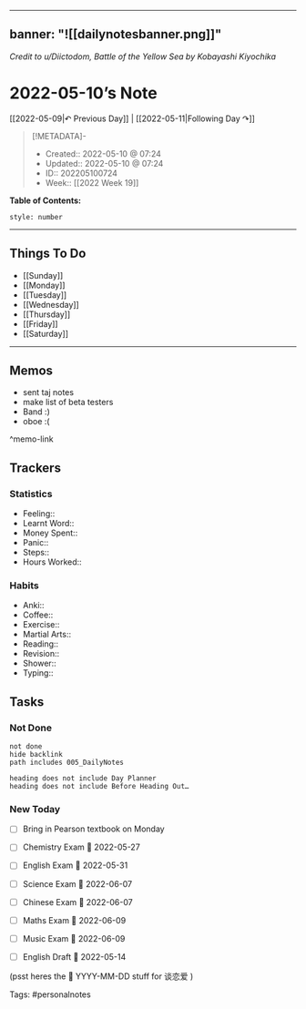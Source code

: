 
---
banner: "![[dailynotesbanner.png]]"
---
*Credit to u/Diictodom, Battle of the Yellow Sea by Kobayashi Kiyochika*

# 2022-05-10’s Note

[[2022-05-09|↶ Previous Day]] | [[2022-05-11|Following Day ↷]]

> [!METADATA]-
> - Created:: 2022-05-10 @ 07:24
> - Updated:: 2022-05-10 @ 07:24
> - ID:: 202205100724
> - Week:: [[2022 Week 19]]

**Table of Contents:**
```toc
style: number
```

___
## Things To Do

- [[Sunday]]
- [[Monday]]
- [[Tuesday]]
- [[Wednesday]]
- [[Thursday]]
- [[Friday]]
- [[Saturday]]

---
## Memos
- sent taj notes
- make list of beta testers
- Band :)
- oboe :(

^memo-link

## Trackers
### Statistics
- Feeling:: 
- Learnt Word:: 
- Money Spent:: 
- Panic:: 
- Steps:: 
- Hours Worked:: 

### Habits
- Anki:: 
- Coffee:: 
- Exercise:: 
- Martial Arts:: 
- Reading:: 
- Revision:: 
- Shower::
- Typing:: 

## Tasks
### Not Done
```tasks
not done
hide backlink
path includes 005_DailyNotes

heading does not include Day Planner
heading does not include Before Heading Out…
```

### New Today
- [ ] Bring in Pearson textbook on Monday
- [ ] Chemistry Exam 📅 2022-05-27
- [ ] English Exam 📅 2022-05-31
- [ ] Science Exam 📅 2022-06-07
- [ ] Chinese Exam 📅 2022-06-07
- [ ] Maths Exam 📅 2022-06-09
- [ ] Music Exam 📅 2022-06-09
- [ ] English Draft 📅 2022-05-14


(psst heres the 📅 YYYY-MM-DD stuff for 谈恋爱 )

Tags: #personalnotes 
